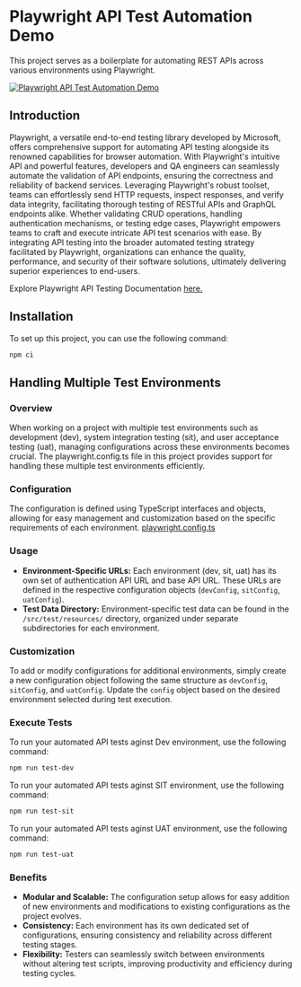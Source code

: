 # Playwright API Test Automation Demo

This project serves as a boilerplate for automating REST APIs across various environments using Playwright.

[![Playwright API Test Automation Demo](https://github.com/osandadeshan/playwright-api-automation-demo/actions/workflows/playwright.yml/badge.svg)](https://github.com/osandadeshan/playwright-api-automation-demo/actions/workflows/playwright.yml)

## Introduction
Playwright, a versatile end-to-end testing library developed by Microsoft, offers comprehensive support for automating API testing alongside its renowned capabilities for browser automation. With Playwright's intuitive API and powerful features, developers and QA engineers can seamlessly automate the validation of API endpoints, ensuring the correctness and reliability of backend services. Leveraging Playwright's robust toolset, teams can effortlessly send HTTP requests, inspect responses, and verify data integrity, facilitating thorough testing of RESTful APIs and GraphQL endpoints alike. Whether validating CRUD operations, handling authentication mechanisms, or testing edge cases, Playwright empowers teams to craft and execute intricate API test scenarios with ease. By integrating API testing into the broader automated testing strategy facilitated by Playwright, organizations can enhance the quality, performance, and security of their software solutions, ultimately delivering superior experiences to end-users.

Explore Playwright API Testing Documentation [here.](https://playwright.dev/docs/api-testing)

## Installation
To set up this project, you can use the following command:

```bash
npm ci
```

## Handling Multiple Test Environments
### Overview
When working on a project with multiple test environments such as development (dev), system integration testing (sit), and user acceptance testing (uat), managing configurations across these environments becomes crucial. The playwright.config.ts file in this project provides support for handling these multiple test environments efficiently.

### Configuration
The configuration is defined using TypeScript interfaces and objects, allowing for easy management and customization based on the specific requirements of each environment.
[playwright.config.ts](./playwright.config.ts)

### Usage
- **Environment-Specific URLs:** Each environment (dev, sit, uat) has its own set of authentication API URL and base API URL. These URLs are defined in the respective configuration objects (`devConfig`, `sitConfig`, `uatConfig`).
- **Test Data Directory:** Environment-specific test data can be found in the `/src/test/resources/` directory, organized under separate subdirectories for each environment.

### Customization
To add or modify configurations for additional environments, simply create a new configuration object following the same structure as `devConfig`, `sitConfig`, and `uatConfig`. Update the `config` object based on the desired environment selected during test execution.

### Execute Tests
To run your automated API tests aginst Dev environment, use the following command:

```bash
npm run test-dev
```

To run your automated API tests aginst SIT environment, use the following command:

```bash
npm run test-sit
```

To run your automated API tests aginst UAT environment, use the following command:

```bash
npm run test-uat
```
### Benefits
- **Modular and Scalable:** The configuration setup allows for easy addition of new environments and modifications to existing configurations as the project evolves.
- **Consistency:** Each environment has its own dedicated set of configurations, ensuring consistency and reliability across different testing stages.
- **Flexibility:** Testers can seamlessly switch between environments without altering test scripts, improving productivity and efficiency during testing cycles.
